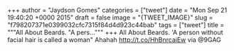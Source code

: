 
+++
author = "Jaydson Gomes"
categories = ["tweet"]
date = "Mon Sep 21 19:40:20 +0000 2015"
draft = false
image = "{TWEET_IMAGE}"
slug = "f798207371e0399032cfc7315f84d4d923c44bab"
tags = ["tweet"]
title = """All About Beards. "A pers..."""
+++
All About Beards. 'A person without facial hair is called a woman" Ahahah http://t.co/HhBnrcaiEw via @9GAG
